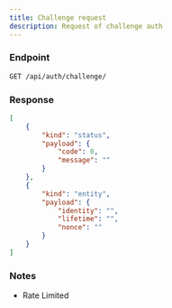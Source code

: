 ```yaml
---
title: Challenge request
description: Request of challenge auth
---
```


### Endpoint

```bash
GET /api/auth/challenge/
```

### Response

```json [Json]
[
    {
        "kind": "status",
        "payload": {
            "code": 0,
            "message": ""
        }
    },
    {
        "kind": "entity",
        "payload": {
            "identity": "",
            "lifetime": "",
            "nonce": ""
        }
    }
]
```

### Notes

- Rate Limited
